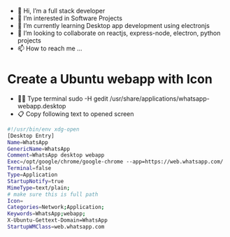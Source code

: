 - 👋 Hi, I’m a full stack developer
- 👀 I’m interested in Software Projects
- 🌱 I’m currently learning Desktop app development using electronjs
- 💞️ I’m looking to collaborate on reactjs, express-node, electron, python projects
- 📫 How to reach me ...

<!---
tonyvx/tonyvx is a ✨ special ✨ repository because its `README.md` (this file) appears on your GitHub profile.
You can click the Preview link to take a look at your changes.
--->
# Create a Ubuntu webapp with Icon 

* 👨‍💻 Type terminal sudo -H gedit /usr/share/applications/whatsapp-webapp.desktop
* 📋 Copy following text to opened screen
```sh
#!/usr/bin/env xdg-open
[Desktop Entry]
Name=WhatsApp
GenericName=WhatsApp
Comment=WhatsApp desktop webapp
Exec=/opt/google/chrome/google-chrome --app=https://web.whatsapp.com/
Terminal=false
Type=Application
StartupNotify=true
MimeType=text/plain;
# make sure this is full path
Icon=  
Categories=Network;Application;
Keywords=WhatsApp;webapp;
X-Ubuntu-Gettext-Domain=WhatsApp
StartupWMClass=web.whatsapp.com
```
